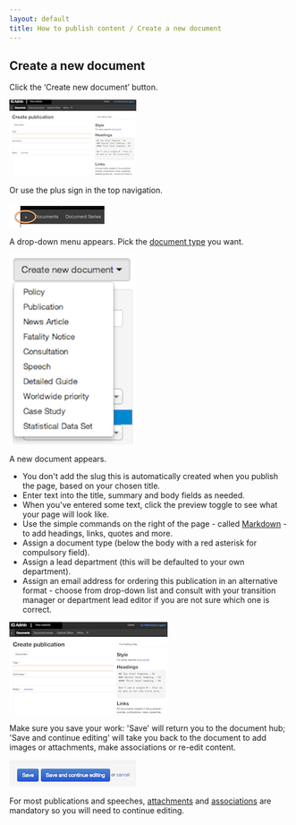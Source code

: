 ```yaml
---
layout: default
title: How to publish content / Create a new document
---
```


## Create a new document

Click the ‘Create new document’ button.

![Create new document 1](creating-a-new-doc-1.png)

Or use the plus sign in the top navigation.

![Create new document 5](creating-a-new-doc-5.png)

A drop-down menu appears. Pick the [document type](http://alphagov.github.io/inside-government-admin-guide/creating-documents/document-types.html) you want.

![Create new document 2](creating-a-new-doc-2.png)

A new document appears.

* You don't add the slug this is automatically created when you publish the page, based on your chosen title.
* Enter text into the title, summary and body fields as needed.
* When you've entered some text, click the preview toggle to see what your page will look like.
* Use the simple commands on the right of the page - called [Markdown](/inside-government-admin-guide/creating-documents/markdown.html) - to add headings, links, quotes and more.
* Assign a document type (below the body with a red asterisk for compulsory field).
* Assign a lead department (this will be defaulted to your own department).
* Assign an email address for ordering this publication in an alternative format - choose from drop-down list and consult with your transition manager or department lead editor if you are not sure which one is correct.

![Create new document 3](creating-a-new-doc-3.png)

Make sure you save your work: 'Save' will return you to the document hub; 'Save and continue editing' will take you back to the document to add images or attachments, make associations or re-edit content.

![Create new document 4](creating-a-new-doc-4.png)

For most publications and speeches, [attachments](http://alphagov.github.io/inside-government-admin-guide/creating-documents/add-attachments.html) and [associations](http://alphagov.github.io/inside-government-admin-guide/creating-documents/add-associations.html) are mandatory so you will need to continue editing.


